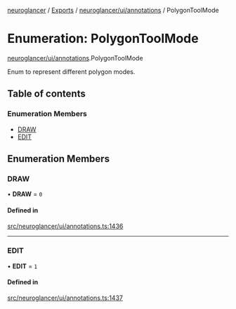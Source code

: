 [neuroglancer](../README.md) / [Exports](../modules.md) / [neuroglancer/ui/annotations](../modules/neuroglancer_ui_annotations.md) / PolygonToolMode

# Enumeration: PolygonToolMode

[neuroglancer/ui/annotations](../modules/neuroglancer_ui_annotations.md).PolygonToolMode

Enum to represent different polygon modes.

## Table of contents

### Enumeration Members

- [DRAW](neuroglancer_ui_annotations.PolygonToolMode.md#draw)
- [EDIT](neuroglancer_ui_annotations.PolygonToolMode.md#edit)

## Enumeration Members

### DRAW

• **DRAW** = ``0``

#### Defined in

[src/neuroglancer/ui/annotations.ts:1436](https://github.com/ActiveBrainAtlas2/neuroglancer/blob/91617476/src/neuroglancer/ui/annotations.ts#L1436)

___

### EDIT

• **EDIT** = ``1``

#### Defined in

[src/neuroglancer/ui/annotations.ts:1437](https://github.com/ActiveBrainAtlas2/neuroglancer/blob/91617476/src/neuroglancer/ui/annotations.ts#L1437)
